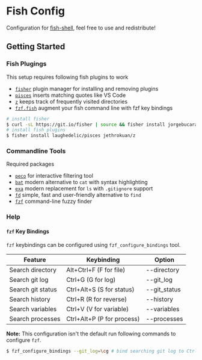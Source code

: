 # Fish Config

Configuration for [fish-shell](https://github.com/fish-shell/fish-shell/), feel free to use and redistribute!

## Getting Started

### Fish Plugings

This setup requires following fish plugins to work
- [`fisher`](https://github.com/jorgebucaran/fisher) plugin manager for installing and removing plugins
- [`pisces`](https://github.com/laughedelic/pisces) inserts matching quotes like VS Code
- [`z`](https://github.com/jethrokuan/z) keeps track of frequently visited directories
- [`fzf.fish`](https://github.com/PatrickF1/fzf.fish) augment your fish command line with fzf key bindings

```sh
# install fisher
$ curl -sL https://git.io/fisher | source && fisher install jorgebucaran/fisher
# install fish plugins
$ fisher install laughedelic/pisces jethrokuan/z
```

### Commandline Tools

Required packages
- [`peco`](https://github.com/peco/peco) for interactive filtering tool
- [`bat`](https://github.com/sharkdp/bat) modern alternative to `cat` with syntax highlighting
- [`exa`](https://github.com/ogham/exa) modern replacement for `ls` with `.gitignore` support
- [`fd`](https://github.com/sharkdp/fd) simple, fast and user-friendly alternative to `find`
- [`fzf`](https://github.com/junegunn/fzf) command-line fuzzy finder

### Help

#### `fzf` Key Bindings

`fzf` keybindings can be configured using `fzf_configure_bindings` tool.

| Feature           | Keybinding                  | Option       |
| ----------------- | --------------------------- | ------------ |
| Search directory  | Alt+Ctrl+F (F for file)     | --directory  |
| Search git log    | Ctrl+G (G for log)          | --git_log    |
| Search git status | Ctrl+Alt+S (S for status)   | --git_status |
| Search history    | Ctrl+R     (R for reverse)  | --history    |
| Search variables  | Ctrl+V     (V for variable) | --variables  |
| Search processes  | Ctrl+Alt+P (P for process)  | --processes  |

**Note:** This configuration isn't the default run following commands to configure `fzf`.
```sh
$ fzf_configure_bindings --git_log=\cg # bind searching git log to Ctrl+G
```
